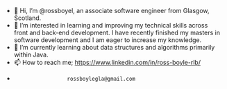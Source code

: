 - 👋 Hi, I’m @rossboyel, an associate software engineer from Glasgow, Scotland.
- 👀 I’m interested in learning and improving my technical skills across front and back-end development. I have recently finished my masters in software development and I am eager to increase my knowledge.
- 🌱 I’m currently learning about data structures and algorithms primarily within Java.
- 📫 How to reach me; https://www.linkedin.com/in/ross-boyle-rlb/
-                      rossboylegla@gmail.com

